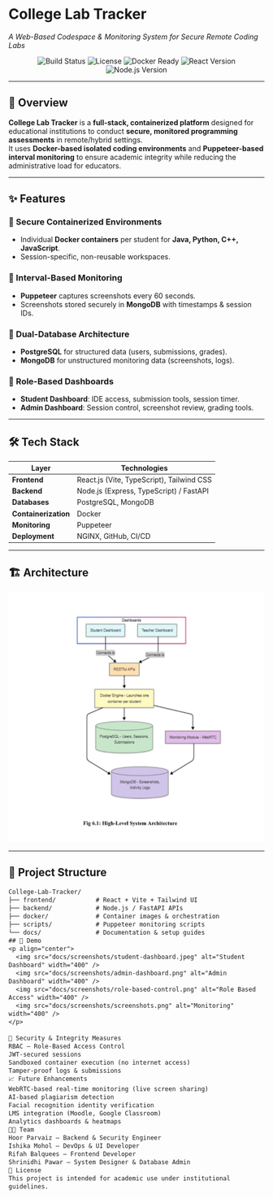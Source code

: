 # College Lab Tracker  
*A Web-Based Codespace & Monitoring System for Secure Remote Coding Labs*

<p align="center">
  <img src="https://img.shields.io/badge/build-passing-brightgreen" alt="Build Status" />
  <img src="https://img.shields.io/badge/license-Academic-blue" alt="License" />
  <img src="https://img.shields.io/badge/docker-ready-blue" alt="Docker Ready" />
  <img src="https://img.shields.io/badge/react-18-blue" alt="React Version" />
  <img src="https://img.shields.io/badge/node.js-18-green" alt="Node.js Version" />
</p>

---

## 📌 Overview  
**College Lab Tracker** is a **full-stack, containerized platform** designed for educational institutions to conduct **secure, monitored programming assessments** in remote/hybrid settings.  
It uses **Docker-based isolated coding environments** and **Puppeteer-based interval monitoring** to ensure academic integrity while reducing the administrative load for educators.

---

## ✨ Features  
### 🔹 Secure Containerized Environments  
- Individual **Docker containers** per student for **Java, Python, C++, JavaScript**.  
- Session-specific, non-reusable workspaces.  

### 🔹 Interval-Based Monitoring  
- **Puppeteer** captures screenshots every 60 seconds.  
- Screenshots stored securely in **MongoDB** with timestamps & session IDs.  

### 🔹 Dual-Database Architecture  
- **PostgreSQL** for structured data (users, submissions, grades).  
- **MongoDB** for unstructured monitoring data (screenshots, logs).  

### 🔹 Role-Based Dashboards  
- **Student Dashboard**: IDE access, submission tools, session timer.  
- **Admin Dashboard**: Session control, screenshot review, grading tools.  

---

## 🛠 Tech Stack  
| Layer            | Technologies |
|------------------|--------------|
| **Frontend**     | React.js (Vite, TypeScript), Tailwind CSS |
| **Backend**      | Node.js (Express, TypeScript) / FastAPI |
| **Databases**    | PostgreSQL, MongoDB |
| **Containerization** | Docker |
| **Monitoring**   | Puppeteer |
| **Deployment**   | NGINX, GitHub, CI/CD |

---

## 🏗 Architecture  
<p align="center">
  <a href="docs/architecture.jpeg">
    <img src="docs/architecture.jpeg" alt="Architecture Diagram" width="700">
  </a>
</p>

---

## 📂 Project Structure  
```plaintext
College-Lab-Tracker/
├── frontend/           # React + Vite + Tailwind UI
├── backend/            # Node.js / FastAPI APIs
├── docker/             # Container images & orchestration
├── scripts/            # Puppeteer monitoring scripts
└── docs/               # Documentation & setup guides
## 📸 Demo  
<p align="center">
  <img src="docs/screenshots/student-dashboard.jpeg" alt="Student Dashboard" width="400" />
  <img src="docs/screenshots/admin-dashboard.png" alt="Admin Dashboard" width="400" />
  <img src="docs/screenshots/role-based-control.png" alt="Role Based Access" width="400" />
  <img src="docs/screenshots/screenshots.png" alt="Monitoring" width="400" />
</p>

🔐 Security & Integrity Measures
RBAC – Role-Based Access Control
JWT-secured sessions
Sandboxed container execution (no internet access)
Tamper-proof logs & submissions
📈 Future Enhancements
WebRTC-based real-time monitoring (live screen sharing)
AI-based plagiarism detection
Facial recognition identity verification
LMS integration (Moodle, Google Classroom)
Analytics dashboards & heatmaps
👩‍💻 Team
Hoor Parvaiz – Backend & Security Engineer
Ishika Mohol – DevOps & UI Developer
Rifah Balquees – Frontend Developer
Shrinidhi Pawar – System Designer & Database Admin
📜 License
This project is intended for academic use under institutional guidelines.
